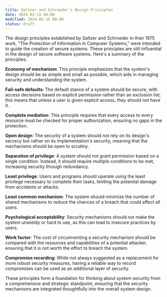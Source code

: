```yaml
---
title: Saltzer and Schroeder's Design Principles
date: 2024-02-15 00:00
modified: 2024-02-15 00:00
status: draft
---
```


The design principles established by Saltzer and Schroeder in their 1975 work, "The Protection of Information in Computer Systems," were intended to guide the creation of secure systems. These principles are still influential in the design of secure software systems. Here's a summary of the principles:

**Economy of mechanism**: This principle emphasizes that the system's design should be as simple and small as possible, which aids in managing security and understanding the system.

**Fail-safe defaults**: The default stance of a system should be secure, with access decisions based on explicit permission rather than an exclusion list; this means that unless a user is given explicit access, they should not have it.

**Complete mediation**: This principle requires that every access to every resource must be checked for proper authorization, ensuring no gaps in the protection.

**Open design**: The security of a system should not rely on its design's secrecy but rather on its implementation's security, meaning that the mechanisms should be open to scrutiny.

**Separation of privilege**: A system should not grant permission based on a single condition. Instead, it should require multiple conditions to be met, increasing security through redundancy.

**Least privilege**: Users and programs should operate using the least privilege necessary to complete their tasks, limiting the potential damage from accidents or attacks.

**Least common mechanism**: The system should minimize the number of shared mechanisms to reduce the chances of a breach that could affect all users.

**Psychological acceptability**: Security mechanisms should not make the system unwieldy or hard to use, as this can lead to insecure practices by users.

**Work factor**: The cost of circumventing a security mechanism should be compared with the resources and capabilities of a potential attacker, ensuring that it is not worth the effort to breach the system.

**Compromise recording**: While not always suggested as a replacement for more robust security measures, having a reliable way to record compromises can be used as an additional layer of security.

These principles form a foundation for thinking about system security from a comprehensive and strategic standpoint, ensuring that the security mechanisms are integrated thoughtfully into the overall system design.
